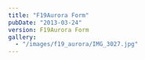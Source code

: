 ```yaml
---
title: "F19Aurora Form"
pubDate: "2013-03-24"
version: F19Aurora Form
gallery:
  - "/images/f19_aurora/IMG_3027.jpg"
---
```

